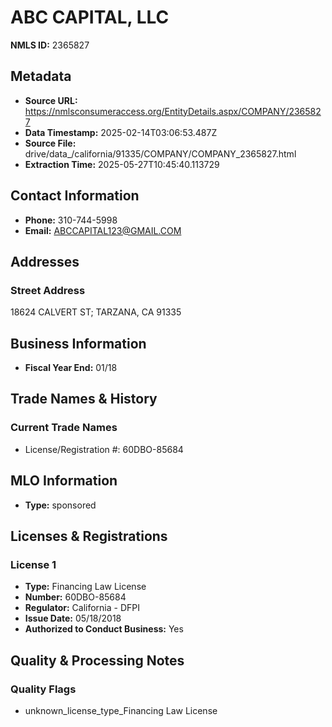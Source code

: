 # ABC CAPITAL, LLC

**NMLS ID:** 2365827

## Metadata
- **Source URL:** https://nmlsconsumeraccess.org/EntityDetails.aspx/COMPANY/2365827
- **Data Timestamp:** 2025-02-14T03:06:53.487Z
- **Source File:** drive/data_/california/91335/COMPANY/COMPANY_2365827.html
- **Extraction Time:** 2025-05-27T10:45:40.113729

## Contact Information
- **Phone:** 310-744-5998
- **Email:** ABCCAPITAL123@GMAIL.COM

## Addresses
### Street Address
18624 CALVERT ST; TARZANA, CA 91335

## Business Information
- **Fiscal Year End:** 01/18

## Trade Names & History
### Current Trade Names
- License/Registration #: 60DBO-85684

## MLO Information
- **Type:** sponsored

## Licenses & Registrations

### License 1
- **Type:** Financing Law License
- **Number:** 60DBO-85684
- **Regulator:** California - DFPI
- **Issue Date:** 05/18/2018
- **Authorized to Conduct Business:** Yes

## Quality & Processing Notes
### Quality Flags
- unknown_license_type_Financing Law License

